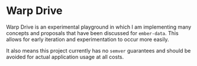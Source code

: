 # Warp Drive

Warp Drive is an experimental playground in which I am implementing many concepts
and proposals that have been discussed for `ember-data`. This allows for early
iteration and experimentation to occur more easily.

It also means this project currently has no `semver` guarantees and should be
avoided for actual application usage at all costs.
